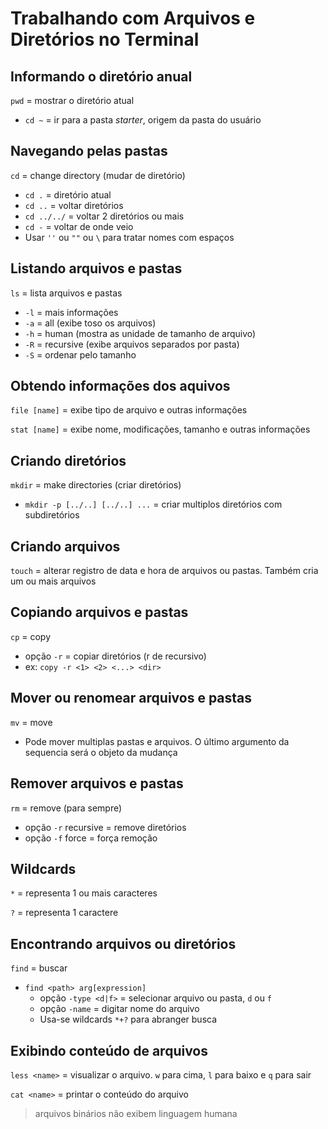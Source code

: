 # Trabalhando com Arquivos e Diretórios no Terminal

## Informando o diretório anual
`pwd` = mostrar o diretório atual
* `cd ~` = ir para a pasta _starter_, origem da pasta do usuário


## Navegando pelas pastas
`cd` = change directory (mudar de diretório)
* `cd .` = diretório atual
* `cd ..` = voltar diretórios
* `cd ../../` = voltar 2 diretórios ou mais
* `cd -` = voltar de onde veio 
* Usar `''` ou `""` ou `\` para tratar nomes com espaços


## Listando arquivos e pastas
`ls` = lista arquivos e pastas
* `-l` = mais informações
* `-a` = all (exibe toso os arquivos)
* `-h` = human (mostra as unidade de tamanho de arquivo)
* `-R` = recursive (exibe arquivos separados por pasta)
* `-S` = ordenar pelo tamanho


## Obtendo informações dos aquivos
`file [name]` = exibe tipo de arquivo e outras informações

`stat [name]` = exibe nome, modificações, tamanho e outras informações


## Criando diretórios 
`mkdir` = make directories (criar diretórios)
* `mkdir -p [../..] [../..] ...` = criar multiplos diretórios com subdiretórios


## Criando arquivos
`touch` = alterar registro de data e hora de arquivos ou pastas. Também cria um ou mais arquivos


## Copiando arquivos e pastas
`cp` = copy
* opção `-r` = copiar diretórios (r de recursivo)
* ex: `copy -r <1> <2> <...> <dir>`


## Mover ou renomear arquivos e pastas
`mv` = move
* Pode mover multiplas pastas e arquivos. O último argumento da sequencia será o objeto da mudança


## Remover arquivos e pastas
`rm` = remove (para sempre)
* opção `-r` recursive = remove diretórios 
* opção `-f` force = força remoção 


## Wildcards
`*` = representa 1 ou mais caracteres

`?` = representa 1 caractere


## Encontrando arquivos ou diretórios
`find` = buscar
* `find <path> arg[expression]`
  + opção `-type <d|f>` = selecionar arquivo ou pasta, `d` ou `f`
  + opção `-name` =  digitar nome do arquivo
  + Usa-se wildcards `*+?`  para abranger busca 

## Exibindo conteúdo de arquivos
`less <name>` = visualizar o arquivo. `w` para cima, `l` para baixo e `q` para sair

`cat <name>` = printar o conteúdo do arquivo

> arquivos binários não exibem linguagem humana

